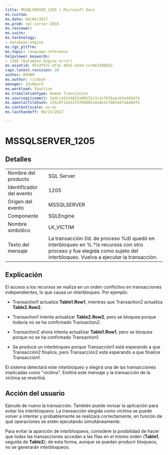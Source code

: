 ```yaml
---
title: MSSQLSERVER_1205 | Microsoft Docs
ms.custom: 
ms.date: 04/04/2017
ms.prod: sql-server-2016
ms.reviewer: 
ms.suite: 
ms.technology:
- database-engine
ms.tgt_pltfrm: 
ms.topic: language-reference
helpviewer_keywords:
- 1205 (Database Engine error)
ms.assetid: 9fe3f67c-df3c-4642-a3a4-ccc0e138b632
caps.latest.revision: 20
author: BYHAM
ms.author: rickbyh
manager: jhubbard
ms.workload: Inactive
ms.translationtype: Human Translation
ms.sourcegitcommit: 2edcce51c6822a89151c3c3c76fbaacb5edd54f4
ms.openlocfilehash: afbc0f15e52f470d88514a4e3cf865447a4a64fd
ms.contentlocale: es-es
ms.lasthandoff: 06/22/2017

---
```

# <a name="mssqlserver1205"></a>MSSQLSERVER_1205
  
## <a name="details"></a>Detalles  
  
|||  
|-|-|  
|Nombre del producto|SQL Server|  
|Identificador del evento|1205|  
|Origen del evento|MSSQLSERVER|  
|Componente|SQLEngine|  
|Nombre simbólico|LK_VICTIM|  
|Texto del mensaje|La transacción (Id. de proceso %d) quedó en interbloqueo en %.*ls recursos con otro proceso y fue elegida como sujeto del interbloqueo. Vuelva a ejecutar la transacción.|  
  
## <a name="explanation"></a>Explicación  
El acceso a los recursos se realiza en un orden conflictivo en transacciones independientes, lo que causa un interbloqueo. Por ejemplo:  
  
-   Transaction1 actualiza **Table1.Row1**, mientras que Transaction2 actualiza **Table2.Row2**.  
  
-   Transaction1 intenta actualizar **Table2.Row2**, pero se bloquea porque todavía no se ha confirmado Transaction2.  
  
-   Transaction2 ahora intenta actualizar **Table1.Row1**, pero se bloquea porque no se ha confirmado Transaction1.  
  
-   Se produce un interbloqueo porque Transacción1 está esperando a que Transacción2 finalice, pero Transacción2 está esperando a que finalice Transacción1.  
  
El sistema detectará este interbloqueo y elegirá una de las transacciones implicadas como "víctima". Emitirá este mensaje y la transacción de la víctima se revertirá.  
  
## <a name="user-action"></a>Acción del usuario  
Ejecute de nuevo la transacción. También puede revisar la aplicación para evitar los interbloqueos. La transacción elegida como víctima se puede volver a intentar y probablemente se realizará correctamente, en función de qué operaciones se estén ejecutando simultáneamente.  
  
Para evitar la aparición de interbloqueos, considere la posibilidad de hacer que todas las transacciones accedan a las filas en el mismo orden (**Table1**, seguida de **Table2**); de esta forma, aunque se puedan producir bloqueos, no se generarán interbloqueos.  
  

